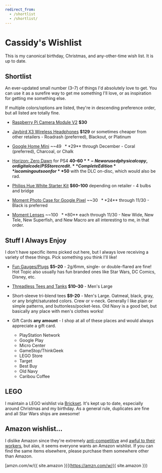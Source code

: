 ```yaml
---
redirect_from:
  - /shortlist
  - /shortlist/
---
```

# Cassidy's Wishlist

This is my canonical birthday, Christmas, and any-other-time wish list. It is
up to date.

## Shortlist

An ever-updated small number (3–7) of things I'd absolutely love to get. You can
use it as a surefire way to get me something I'll love, or as inspiration for
getting me something else.

If multiple colors/options are listed, they're in descending preference order,
but all listed are totally fine.

* [Raspberry Pi Camera Module V2](http://www.microcenter.com/product/465935/Raspberry_Pi_Camera_Module_V2?src=raspberrypi)
  **$30**

* [Jaybird X3 Wireless Headphones](https://jaybirdsport.com/en-us/x3-bluetooth-headphones.html)
  **$129** or sometimes cheaper from other retailers - Roadrash (preferred),
  Blackout, or Platinum

* [Google Home Mini](https://store.google.com/product/google_home_mini) ~~$49~~
  **$29** through December - Coral (preferred), Charcoal, or Chalk

* [Horizon: Zero Dawn](http://gamestop.com/product/ps4/games/horizon-zero-dawn/129080)
  for PS4 **$40–60** - New or used physical copy, or digital code/PS Store
  credit. **Complete Edition** is coming out soon for **$50** with the DLC
  on-disc, which would also be rad.

* [Philips Hue White Starter Kit](http://www2.meethue.com/en-us/p/hue-white-starter-kit-e26/46677472009)
  **$60–100** depending on retailer - 4 bulbs and bridge

* [Moment Photo Case for Google Pixel](https://www.shopmoment.com/shop/photo-case/pixel/black)
  ~~$30~~ **$24** through 11/30 - Black is preferred

* [Moment Lenses](https://www.shopmoment.com/shop/categories/all/devices/pixel)
  ~~$100~~ **$80** each through 11/30 - New Wide, New Tele, New Superfish, and New Macro are all
  interesting to me, in that order.


## Stuff I Always Enjoy

I don't have specific items picked out here, but I always love receiving a
variety of these things. Pick something you think I'll like!

* [Fun Gauges/Plugs](https://arcticbuffalo.com/collections/2g-6mm-filter)
  **$5–20** - 2g/6mm, single- or double-flared are fine! Hot Topic also usually
  has fun branded ones like Star Wars, DC Comics, Disney, etc.

* [Threadless Tees and Tanks](https://threadless.com) **$10–30** - Men's Large

* Short-sleeve tri-blend tees **$9-20** - Men's Large. Oatmeal, black, gray, or
  any bright/saturated colors. Crew or v-neck. Generally I like plain or simple
  patterns, and buttonless/pocket-less. Old Navy is a good bet, but basically
  any place with men's clothes works!

* Gift Cards **any amount** - I shop at all of these places and would always
  appreciate a gift card.

  * PlayStation Network
  * Google Play
  * Micro Center
  * GameStop/ThinkGeek
  * LEGO Store
  * Target
  * Best Buy
  * Old Navy
  * Caribou Coffee


## LEGO

I maintain a LEGO wishlist via [Brickset](http://brickset.com/sets/wantedby-cassidyjames).
It's kept up to date, especially around Christmas and my birthday. As a general
rule, duplicates are fine and all Star Wars ships are awesome!


## Amazon wishlist&hellip;

I dislike Amazon since they're extremely [anti-competitive](https://www.yalelawjournal.org/note/amazons-antitrust-paradox)
and [awful to their workers](https://gizmodo.com/reminder-amazon-treats-its-employees-like-shit-1792642652),
but alas, it seems everyone wants an Amazon wishlist. If you can find the same
items elsewhere, please purchase them somewhere other than Amazon.

[amzn.com/w/{{ site.amazon }}](https://amzn.com/w/{{ site.amazon }})
